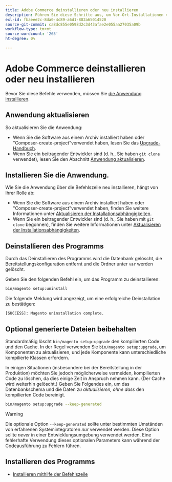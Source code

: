 ```yaml
---
title: Adobe Commerce deinstallieren oder neu installieren
description: Führen Sie diese Schritte aus, um Vor-Ort-Installationen von Adobe Commerce zu deinstallieren und neu zu installieren.
exl-id: fbaeee2c-8da0-4c89-a6d1-882a65014520
source-git-commit: ca8dc855e0598d2c3d43afae2e055aa27035a09b
workflow-type: tm+mt
source-wordcount: '265'
ht-degree: 0%

---
```


# Adobe Commerce deinstallieren oder neu installieren

Bevor Sie diese Befehle verwenden, müssen Sie [die Anwendung installieren](../tutorials/install.md).

## Anwendung aktualisieren

So aktualisieren Sie die Anwendung:

* Wenn Sie die Software aus einem Archiv installiert haben oder &quot;Composer-create-project&quot;verwendet haben, lesen Sie das [Upgrade-Handbuch](../../upgrade/overview.md).
* Wenn Sie ein beitragender Entwickler sind (d. h., Sie haben `git clone` verwendet), lesen Sie den Abschnitt [Anwendung aktualisieren](../../upgrade/developer/git-installs.md).

## Installieren Sie die Anwendung.

Wie Sie die Anwendung über die Befehlszeile neu installieren, hängt von Ihrer Rolle ab:

* Wenn Sie die Software aus einem Archiv installiert haben oder &quot;Composer-create-project&quot;verwendet haben, finden Sie weitere Informationen unter [Aktualisieren der Installationsabhängigkeiten](https://developer.adobe.com/commerce/contributor/guides/install/update-dependencies/).
* Wenn Sie ein beitragender Entwickler sind (d. h., Sie haben mit `git clone` begonnen), finden Sie weitere Informationen unter [Aktualisieren der Installationsabhängigkeiten](https://developer.adobe.com/commerce/contributor/guides/install/update-dependencies/).

## Deinstallieren des Programms

Durch das Deinstallieren des Programms wird die Datenbank gelöscht, die Bereitstellungskonfiguration entfernt und die Ordner unter `var` werden gelöscht.

Geben Sie den folgenden Befehl ein, um das Programm zu deinstallieren:

```bash
bin/magento setup:uninstall
```

Die folgende Meldung wird angezeigt, um eine erfolgreiche Deinstallation zu bestätigen:

```
[SUCCESS]: Magento uninstallation complete.
```

## Optional generierte Dateien beibehalten

Standardmäßig löscht `bin/magento setup:upgrade` den kompilierten Code und den Cache. In der Regel verwenden Sie `bin/magento setup:upgrade`, um Komponenten zu aktualisieren, und jede Komponente kann unterschiedliche kompilierte Klassen erfordern.

In einigen Situationen (insbesondere bei der Bereitstellung in der Produktion) möchten Sie jedoch möglicherweise vermeiden, kompilierten Code zu löschen, da dies einige Zeit in Anspruch nehmen kann. (Der Cache wird weiterhin gelöscht.) Geben Sie Folgendes ein, um das Datenbankschema und die Daten *zu aktualisieren, ohne dass* den kompilierten Code bereinigt.

```bash
bin/magento setup:upgrade --keep-generated
```

>[!WARNING]
>
>Die optionale Option `--keep-generated` sollte unter bestimmten Umständen von erfahrenen Systemintegratoren *nur* verwendet werden. Diese Option sollte *never* in einer Entwicklungsumgebung verwendet werden. Eine fehlerhafte Verwendung dieses optionalen Parameters kann während der Codeausführung zu Fehlern führen.

## Installieren des Programms

* [Installieren mithilfe der Befehlszeile](../advanced.md)

